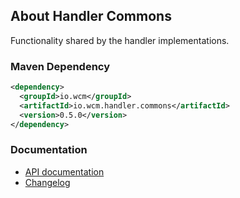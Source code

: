 ## About Handler Commons

Functionality shared by the handler implementations.


### Maven Dependency

```xml
<dependency>
  <groupId>io.wcm</groupId>
  <artifactId>io.wcm.handler.commons</artifactId>
  <version>0.5.0</version>
</dependency>
```

### Documentation

* [API documentation][apidocs]
* [Changelog][changelog]


[apidocs]: apidocs/
[changelog]: changes-report.html
